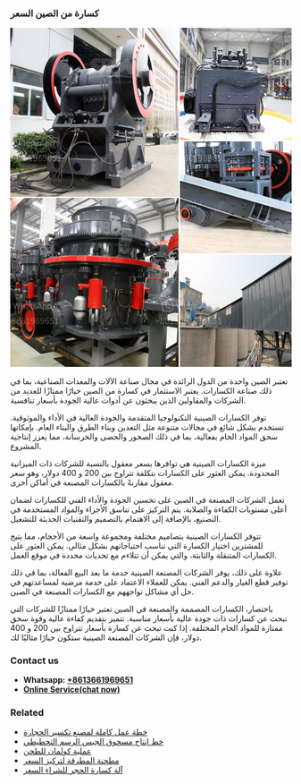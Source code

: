 <h3>كسارة من الصين السعر</h3><img src='1701853292.jpg' alt=''><p>تعتبر الصين واحدة من الدول الرائدة في مجال صناعة الآلات والمعدات الصناعية، بما في ذلك صناعة الكسارات. يعتبر الاستثمار في كسارة من الصين خيارًا ممتازًا للعديد من الشركات والمقاولين الذين يبحثون عن أدوات عالية الجودة بأسعار تنافسية.</p><p>توفر الكسارات الصينية التكنولوجيا المتقدمة والجودة العالية في الأداء والموثوقية. تستخدم بشكل شائع في مجالات متنوعة مثل التعدين وبناء الطرق والبناء العام. بإمكانها سحق المواد الخام بفعالية، بما في ذلك الصخور والحصى والخرسانة، مما يعزز إنتاجية المشروع.</p><p>ميزة الكسارات الصينية هي توافرها بسعر معقول بالنسبة للشركات ذات الميزانية المحدودة. يمكن العثور على الكسارات بتكلفة تتراوح بين 200 و 400 دولار، وهو سعر معقول مقارنةً بالكسارات المصنعة في أماكن أخرى.</p><p>تعمل الشركات المصنعة في الصين على تحسين الجودة والأداء الفني للكسارات لضمان أعلى مستويات الكفاءة والصلابة. يتم التركيز على تناسق الأجزاء والمواد المستخدمة في التصنيع، بالإضافة إلى الاهتمام بالتصميم والتقنيات الحديثة للتشغيل.</p><p>تتوفر الكسارات الصينية بتصاميم مختلفة ومجموعة واسعة من الأحجام، مما يتيح للمشترين اختيار الكسارة التي تناسب احتياجاتهم بشكل مثالي. يمكن العثور على الكسارات المتنقلة والثابتة، والتي يمكن أن تتلاءم مع تحديات محددة في موقع العمل.</p><p>علاوة على ذلك، يوفر الشركات المصنعة الصينية خدمة ما بعد البيع الفعالة، بما في ذلك توفير قطع الغيار والدعم الفني. يمكن للعملاء الاعتماد على خدمة مرضية لمساعدتهم في حل أي مشاكل تواجههم مع الكسارات المصنعة في الصين.</p><p>باختصار، الكسارات المصممة والمصنعة في الصين تعتبر خيارًا ممتازًا للشركات التي تبحث عن كسارات ذات جودة عالية بأسعار مناسبة. تتميز بتقديم كفاءة عالية وقوة سحق ممتازة للمواد الخام المختلفة. إذا كنت تبحث عن كسارة بأسعار تتراوح بين 200 و 400 دولار، فإن الشركات المصنعة الصينية ستكون خيارًا مثاليًا لك.</p><h3>Contact us</h3><ul><li><strong>Whatsapp:&nbsp;<a href="https://wa.me/8613661969651">+8613661969651</a></strong></li><li><a href="https://swt.shibang-china.com/?git&amp;zhl&amp;كسارة من الصين السعر"><strong>Online Service(chat now)</strong></a></li></ul><h3>Related</h3><ul><li><a href='خطة عمل كاملة لمصنع تكسير الحجارة.md'>خطة عمل كاملة لمصنع تكسير الحجارة</a></li><li><a href='خط إنتاج مسحوق الجبس الرسم التخطيطي.md'>خط إنتاج مسحوق الجبس الرسم التخطيطي</a></li><li><a href='عملية كولمان للطحن.md'>عملية كولمان للطحن</a></li><li><a href='مطحنة المطرقة لتركيز السعر.md'>مطحنة المطرقة لتركيز السعر</a></li><li><a href='آلة كسارة الحجر للشراء السعر.md'>آلة كسارة الحجر للشراء السعر</a></li></ul>